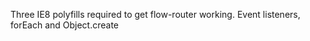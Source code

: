 Three IE8 polyfills required to get flow-router working. Event listeners, forEach and Object.create 
